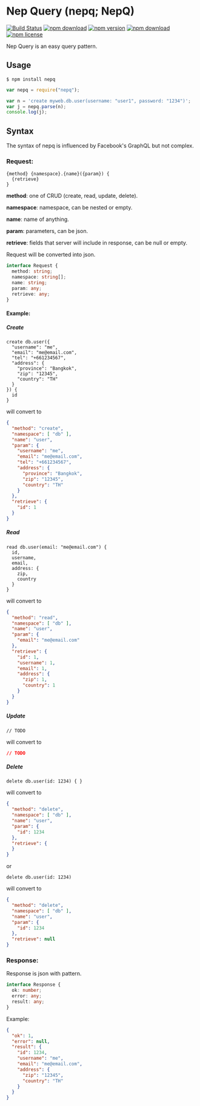 # Nep Query (nepq; NepQ)

[![Build Status](https://travis-ci.org/acoshift/nepq.svg?branch=master)](https://travis-ci.org/acoshift/nepq)
[![npm download](https://img.shields.io/github/tag/acoshift/nepq.svg)]()
[![npm version](https://img.shields.io/npm/v/nepq.svg)](https://www.npmjs.com/package/nepq)
[![npm download](https://img.shields.io/npm/dt/nepq.svg)]()
[![npm license](https://img.shields.io/npm/l/nepq.svg)]()

Nep Query is an easy query pattern.

## Usage
`$ npm install nepq`

```js
var nepq = require("nepq");

var n = 'create myweb.db.user(username: "user1", password: "1234")';
var j = nepq.parse(n);
console.log(j);
```

## Syntax

The syntax of nepq is influenced by Facebook's GraphQL but not complex.

### Request:

```
{method} {namespace}.{name}({param}) {
  {retrieve}
}
```

**method**: one of CRUD (create, read, update, delete).

**namespace**: namespace, can be nested or empty.

**name**: name of anything.

**param**: parameters, can be json.

**retrieve**: fields that server will include in response, can be null or empty.

Request will be converted into json.

```ts
interface Request {
  method: string;
  namespace: string[];
  name: string;
  param: any;
  retrieve: any;
}
```

#### Example:

##### Create

```
create db.user({
  "username": "me",
  "email": "me@email.com",
  "tel": "+661234567",
  "address": {
    "province": "Bangkok",
    "zip": "12345",
    "country": "TH"
  }
}) {
  id
}
```

will convert to

```json
{
  "method": "create",
  "namespace": [ "db" ],
  "name": "user",
  "param": {
    "username": "me",
    "email": "me@email.com",
    "tel": "+661234567",
    "address": {
      "province": "Bangkok",
      "zip": "12345",
      "country": "TH"
    }
  },
  "retrieve": {
    "id": 1
  }
}
```

##### Read

```
read db.user(email: "me@email.com") {
  id,
  username,
  email,
  address: {
    zip,
    country
  }
}
```

will convert to

```json
{
  "method": "read",
  "namespace": [ "db" ],
  "name": "user",
  "param": {
    "email": "me@email.com"
  },
  "retrieve": {
    "id": 1,
    "username": 1,
    "email": 1,
    "address": {
      "zip": 1,
      "country": 1
    }
  }
}
```

##### Update

```
// TODO
```

will convert to

```json
// TODO
```

##### Delete

```
delete db.user(id: 1234) { }
```

will convert to

```json
{
  "method": "delete",
  "namespace": [ "db" ],
  "name": "user",
  "param": {
    "id": 1234
  },
  "retrieve": {
  }
}
```

or

```
delete db.user(id: 1234)
```

will convert to

```json
{
  "method": "delete",
  "namespace": [ "db" ],
  "name": "user",
  "param": {
    "id": 1234
  },
  "retrieve": null
}
```

### Response:

Response is json with pattern.

```ts
interface Response {
  ok: number;
  error: any;
  result: any;
}
```

Example:

```json
{
  "ok": 1,
  "error": null,
  "result": {
    "id": 1234,
    "username": "me",
    "email": "me@email.com",
    "address": {
      "zip": "12345",
      "country": "TH"
    }
  }
}
```
